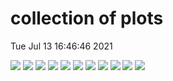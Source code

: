 # collection of plots
Tue Jul 13 16:46:46 2021

<img src="./T6bbWWoff_2EqMassAx_EqMassBx-0.5y_EqMassCx-y_combined_pretty.png?1626187606.9906695" />
<img src="./TChiWZ_2EqMassAx_EqMassBy_combined_pretty.png?1626187606.9906695" />
<img src="./TSmuSmuDisp_2EqMassAx_EqWidthAy_EqMassB0.0_combined_pretty.png?1626187606.9906695" />
<img src="./TChiWZoff_2EqMassAx_EqMassBy_combined_pretty.png?1626187606.9906695" />
<img src="./TStauStau_2EqMassAx_EqMassBy_combined_pretty.png?1626187606.9906695" />
<img src="./TSelSelDisp_2EqMassAx_EqWidthAy_EqMassB0.0_combined_pretty.png?1626187606.9906695" />
<img src="./T6bbHH_2EqMassAx_EqMassBy_EqMassCy-130.0_combined_pretty.png?1626187606.9906695" />
<img src="./T2bbWWoff_2EqMassAx_EqMassBx-y_combined_pretty.png?1626187606.9906695" />
<img src="./TStauStauDisp_2EqMassAx_EqWidthAy_EqMassB0.0_combined_pretty.png?1626187606.9906695" />
<img src="./TChiWH_2EqMassAx_EqMassBy_combined_pretty.png?1626187606.9906695" />
<img src="./T6bbHH_2EqMassAx_EqMassBy_EqMassC60.0_combined_pretty.png?1626187606.9906695" />
